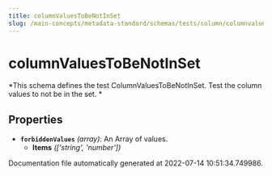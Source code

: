 ```yaml
---
title: columnValuesToBeNotInSet
slug: /main-concepts/metadata-standard/schemas/tests/column/columnvaluestobenotinset
---
```


# columnValuesToBeNotInSet

*This schema defines the test ColumnValuesToBeNotInSet. Test the column values to not be in the set. *

## Properties

- **`forbiddenValues`** *(array)*: An Array of values.
  - **Items** *(['string', 'number'])*


Documentation file automatically generated at 2022-07-14 10:51:34.749986.

